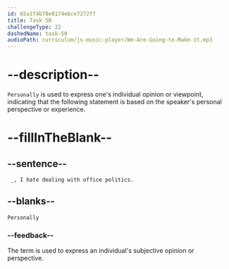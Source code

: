 ```yaml
---
id: 65a1f4b78e0174e6ce7272ff
title: Task 50
challengeType: 22
dashedName: task-50
audioPath: curriculum/js-music-player/We-Are-Going-to-Make-it.mp3
---
```


<!--
AUDIO REFERENCE: 
Tom: Personally, I hate dealing with office politics.
-->

# --description--

`Personally` is used to express one's individual opinion or viewpoint, indicating that the following statement is based on the speaker's personal perspective or experience.

# --fillInTheBlank--

## --sentence--

` _, I hate dealing with office politics.`

## --blanks--

`Personally`

### --feedback--

The term is used to express an individual's subjective opinion or perspective.
